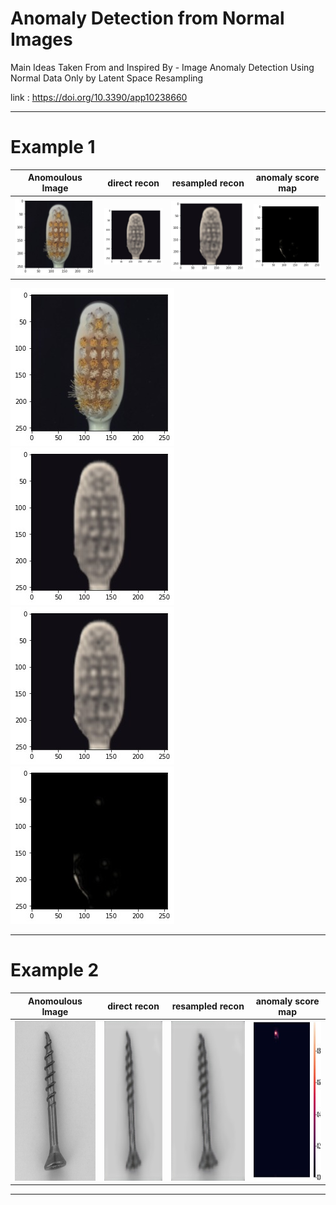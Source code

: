 # Anomaly Detection from Normal Images


Main Ideas Taken From and Inspired By - Image Anomaly Detection Using Normal Data Only by
Latent Space Resampling

link : https://doi.org/10.3390/app10238660


_______________________________________________________________

# Example 1 

| Anomoulous Image | direct recon | resampled recon | anomaly score map | 
| --- | --- | --- | --- |
| <img src="images/original.jpeg"> | <img src="images/direct.jpeg"> | <img src="images/resampled.jpeg"> | <img src="images/difference.jpeg"> |


                              
<img src="images/original.jpeg"><img src="images/direct.jpeg"><img src="images/resampled.jpeg"><img src="images/difference.jpeg">
_________________________________________________________________

# Example 2


| Anomoulous Image | direct recon | resampled recon | anomaly score map | 
| --- | --- | --- | --- |
| <img src="images/original_anomalous_screw.png" height="256" width="256"> | <img src="images/direct_recon_screw.jpeg" height="256" width="256"> | <img src="images/resampled_recon_screw.jpeg" height="256" width="256"> | <img src="images/anomaly_score_map.jpeg" height="256" width="256"> |
______________________________________________________________________
